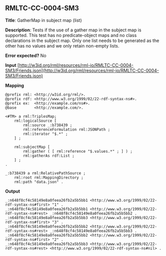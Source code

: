 ## RMLTC-CC-0004-SM3

**Title**: GatherMap in subject map (list)

**Description**: Tests if the use of a gather map in the subject map is supported. This test has no predicate-object maps and no class declarations in the subject map. Only one list needs to be generated as the other has no values and we only retain non-empty lists. 

**Error expected?** No

**Input**
 [http://w3id.org/rml/resources/rml-io/RMLTC-CC-0004-SM3/Friends.json](http://w3id.org/rml/resources/rml-io/RMLTC-CC-0004-SM3/Friends.json)

**Mapping**
```
@prefix rml: <http://w3id.org/rml/>.
@prefix rdf: <http://www.w3.org/1999/02/22-rdf-syntax-ns#>.
@prefix ex:  <http://example.com/ns#>.
@base        <http://example.com/>.

<#TM> a rml:TriplesMap;
    rml:logicalSource [
        rml:source _:b738439 ;
        rml:referenceFormulation rml:JSONPath ;
        rml:iterator "$.*" ;
    ] ;

    rml:subjectMap [
        rml:gather ( [ rml:reference "$.values.*" ; ] ) ;
        rml:gatherAs rdf:List ;
    ] ;
.

_:b738439 a rml:RelativePathSource ;
    rml:root rml:MappingDirectory ;
    rml:path "data.json" .
```

**Output**
```
_:n648f8cf4c58149e8a0feea26fb2a5b5bb1 <http://www.w3.org/1999/02/22-rdf-syntax-ns#first> "1" .
_:n648f8cf4c58149e8a0feea26fb2a5b5bb1 <http://www.w3.org/1999/02/22-rdf-syntax-ns#rest> _:n648f8cf4c58149e8a0feea26fb2a5b5bb2 .
_:n648f8cf4c58149e8a0feea26fb2a5b5bb3 <http://www.w3.org/1999/02/22-rdf-syntax-ns#first> "3" .
_:n648f8cf4c58149e8a0feea26fb2a5b5bb2 <http://www.w3.org/1999/02/22-rdf-syntax-ns#rest> _:n648f8cf4c58149e8a0feea26fb2a5b5bb3 .
_:n648f8cf4c58149e8a0feea26fb2a5b5bb2 <http://www.w3.org/1999/02/22-rdf-syntax-ns#first> "2" .
_:n648f8cf4c58149e8a0feea26fb2a5b5bb3 <http://www.w3.org/1999/02/22-rdf-syntax-ns#rest> <http://www.w3.org/1999/02/22-rdf-syntax-ns#nil> .
```

